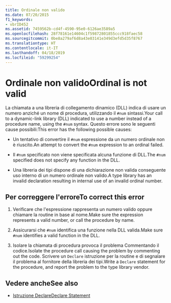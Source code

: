 ```yaml
---
title: Ordinale non valido
ms.date: 07/20/2015
f1_keywords:
- vbrID452
ms.assetid: 7459562b-cd4f-4590-95e0-6126ae3589a5
ms.openlocfilehash: 28f78161e14604c1f59872801855ccc918faec58
ms.sourcegitcommit: 0be8a279af6d8a43e03141e349d3efd5d35f8767
ms.translationtype: HT
ms.contentlocale: it-IT
ms.lasthandoff: 04/18/2019
ms.locfileid: "59299254"
---
```

# <a name="ordinal-is-not-valid"></a><span data-ttu-id="30b29-102">Ordinale non valido</span><span class="sxs-lookup"><span data-stu-id="30b29-102">Ordinal is not valid</span></span>
<span data-ttu-id="30b29-103">La chiamata a una libreria di collegamento dinamico (DLL) indica di usare un numero anziché un nome di procedura, utilizzando il `#num` sintassi.</span><span class="sxs-lookup"><span data-stu-id="30b29-103">Your call to a dynamic-link library (DLL) indicated to use a number instead of a procedure name, using the `#num` syntax.</span></span> <span data-ttu-id="30b29-104">Questo errore sono le seguenti cause possibili:</span><span class="sxs-lookup"><span data-stu-id="30b29-104">This error has the following possible causes:</span></span>  
  
-   <span data-ttu-id="30b29-105">Un tentativo di convertire il `#num` espressione da un numero ordinale non è riuscito.</span><span class="sxs-lookup"><span data-stu-id="30b29-105">An attempt to convert the `#num` expression to an ordinal failed.</span></span>  
  
-   <span data-ttu-id="30b29-106">Il `#num` specificato non viene specificata alcuna funzione di DLL.</span><span class="sxs-lookup"><span data-stu-id="30b29-106">The `#num` specified does not specify any function in the DLL.</span></span>  
  
-   <span data-ttu-id="30b29-107">Una libreria dei tipi dispone di una dichiarazione non valida conseguente uso interno di un numero ordinale non valido.</span><span class="sxs-lookup"><span data-stu-id="30b29-107">A type library has an invalid declaration resulting in internal use of an invalid ordinal number.</span></span>  
  
## <a name="to-correct-this-error"></a><span data-ttu-id="30b29-108">Per correggere l'errore</span><span class="sxs-lookup"><span data-stu-id="30b29-108">To correct this error</span></span>  
  
1. <span data-ttu-id="30b29-109">Verificare che l'espressione rappresenta un numero valido oppure chiamare la routine in base al nome.</span><span class="sxs-lookup"><span data-stu-id="30b29-109">Make sure the expression represents a valid number, or call the procedure by name.</span></span>  
  
2. <span data-ttu-id="30b29-110">Assicurarsi che `#num` identifica una funzione nella DLL valida.</span><span class="sxs-lookup"><span data-stu-id="30b29-110">Make sure `#num` identifies a valid function in the DLL.</span></span>  
  
3. <span data-ttu-id="30b29-111">Isolare la chiamata di procedura provoca il problema Commentando il codice.</span><span class="sxs-lookup"><span data-stu-id="30b29-111">Isolate the procedure call causing the problem by commenting out the code.</span></span> <span data-ttu-id="30b29-112">Scrivere un `Declare` istruzione per la routine e di segnalare il problema al fornitore della libreria dei tipi.</span><span class="sxs-lookup"><span data-stu-id="30b29-112">Write a `Declare` statement for the procedure, and report the problem to the type library vendor.</span></span>  
  
## <a name="see-also"></a><span data-ttu-id="30b29-113">Vedere anche</span><span class="sxs-lookup"><span data-stu-id="30b29-113">See also</span></span>

- [<span data-ttu-id="30b29-114">Istruzione Declare</span><span class="sxs-lookup"><span data-stu-id="30b29-114">Declare Statement</span></span>](../../../visual-basic/language-reference/statements/declare-statement.md)
